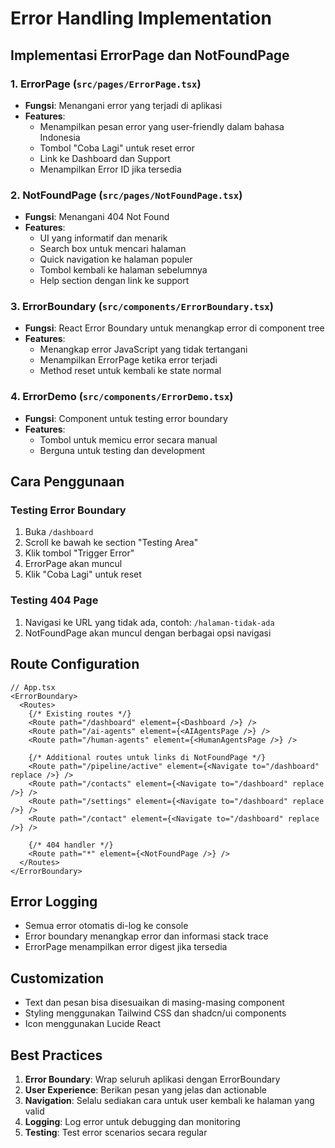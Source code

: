 # Error Handling Implementation

## Implementasi ErrorPage dan NotFoundPage

### 1. ErrorPage (`src/pages/ErrorPage.tsx`)
- **Fungsi**: Menangani error yang terjadi di aplikasi
- **Features**:
  - Menampilkan pesan error yang user-friendly dalam bahasa Indonesia
  - Tombol "Coba Lagi" untuk reset error
  - Link ke Dashboard dan Support
  - Menampilkan Error ID jika tersedia

### 2. NotFoundPage (`src/pages/NotFoundPage.tsx`)
- **Fungsi**: Menangani 404 Not Found
- **Features**:
  - UI yang informatif dan menarik
  - Search box untuk mencari halaman
  - Quick navigation ke halaman populer
  - Tombol kembali ke halaman sebelumnya
  - Help section dengan link ke support

### 3. ErrorBoundary (`src/components/ErrorBoundary.tsx`)
- **Fungsi**: React Error Boundary untuk menangkap error di component tree
- **Features**:
  - Menangkap error JavaScript yang tidak tertangani
  - Menampilkan ErrorPage ketika error terjadi
  - Method reset untuk kembali ke state normal

### 4. ErrorDemo (`src/components/ErrorDemo.tsx`)
- **Fungsi**: Component untuk testing error boundary
- **Features**:
  - Tombol untuk memicu error secara manual
  - Berguna untuk testing dan development

## Cara Penggunaan

### Testing Error Boundary
1. Buka `/dashboard`
2. Scroll ke bawah ke section "Testing Area"
3. Klik tombol "Trigger Error"
4. ErrorPage akan muncul
5. Klik "Coba Lagi" untuk reset

### Testing 404 Page
1. Navigasi ke URL yang tidak ada, contoh: `/halaman-tidak-ada`
2. NotFoundPage akan muncul dengan berbagai opsi navigasi

## Route Configuration

```tsx
// App.tsx
<ErrorBoundary>
  <Routes>
    {/* Existing routes */}
    <Route path="/dashboard" element={<Dashboard />} />
    <Route path="/ai-agents" element={<AIAgentsPage />} />
    <Route path="/human-agents" element={<HumanAgentsPage />} />
    
    {/* Additional routes untuk links di NotFoundPage */}
    <Route path="/pipeline/active" element={<Navigate to="/dashboard" replace />} />
    <Route path="/contacts" element={<Navigate to="/dashboard" replace />} />
    <Route path="/settings" element={<Navigate to="/dashboard" replace />} />
    <Route path="/contact" element={<Navigate to="/dashboard" replace />} />
    
    {/* 404 handler */}
    <Route path="*" element={<NotFoundPage />} />
  </Routes>
</ErrorBoundary>
```

## Error Logging
- Semua error otomatis di-log ke console
- Error boundary menangkap error dan informasi stack trace
- ErrorPage menampilkan error digest jika tersedia

## Customization
- Text dan pesan bisa disesuaikan di masing-masing component
- Styling menggunakan Tailwind CSS dan shadcn/ui components
- Icon menggunakan Lucide React

## Best Practices
1. **Error Boundary**: Wrap seluruh aplikasi dengan ErrorBoundary
2. **User Experience**: Berikan pesan yang jelas dan actionable
3. **Navigation**: Selalu sediakan cara untuk user kembali ke halaman yang valid
4. **Logging**: Log error untuk debugging dan monitoring
5. **Testing**: Test error scenarios secara regular
